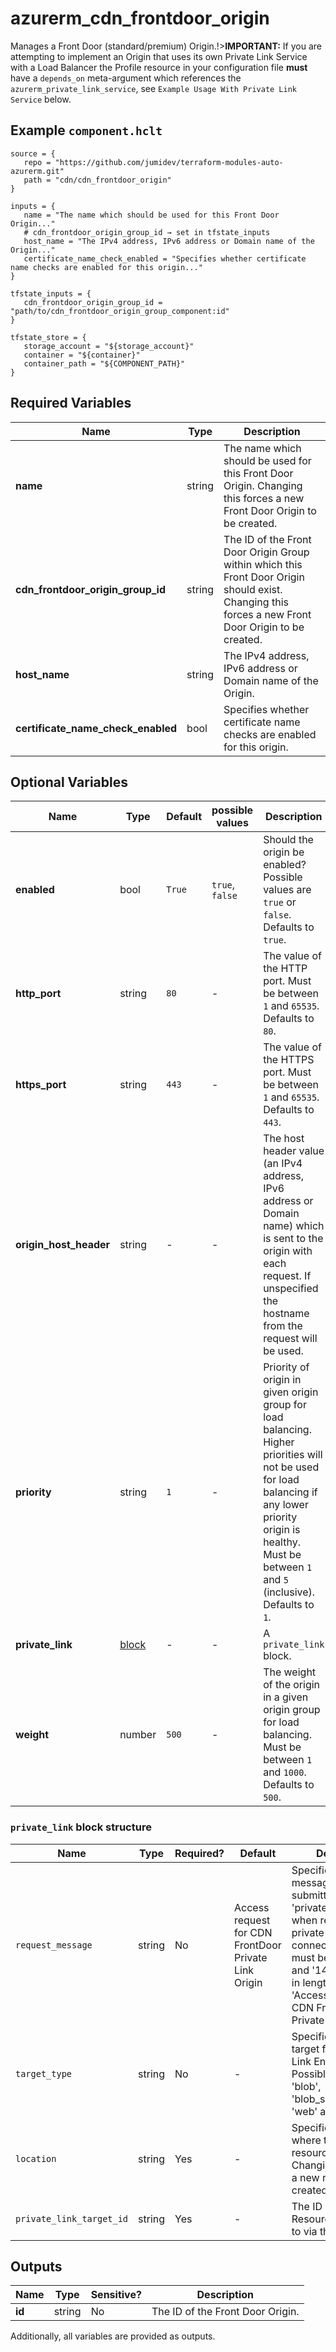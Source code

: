 # azurerm_cdn_frontdoor_origin

Manages a Front Door (standard/premium) Origin.!>**IMPORTANT:** If you are attempting to implement an Origin that uses its own Private Link Service with a Load Balancer the Profile resource in your configuration file **must** have a `depends_on` meta-argument which references the `azurerm_private_link_service`, see `Example Usage With Private Link Service` below.

## Example `component.hclt`

```hcl
source = {
   repo = "https://github.com/jumidev/terraform-modules-auto-azurerm.git"   
   path = "cdn/cdn_frontdoor_origin"   
}

inputs = {
   name = "The name which should be used for this Front Door Origin..."   
   # cdn_frontdoor_origin_group_id → set in tfstate_inputs
   host_name = "The IPv4 address, IPv6 address or Domain name of the Origin..."   
   certificate_name_check_enabled = "Specifies whether certificate name checks are enabled for this origin..."   
}

tfstate_inputs = {
   cdn_frontdoor_origin_group_id = "path/to/cdn_frontdoor_origin_group_component:id"   
}

tfstate_store = {
   storage_account = "${storage_account}"   
   container = "${container}"   
   container_path = "${COMPONENT_PATH}"   
}

```

## Required Variables

| Name | Type |  Description |
| ---- | --------- |  ----------- |
| **name** | string |  The name which should be used for this Front Door Origin. Changing this forces a new Front Door Origin to be created. | 
| **cdn_frontdoor_origin_group_id** | string |  The ID of the Front Door Origin Group within which this Front Door Origin should exist. Changing this forces a new Front Door Origin to be created. | 
| **host_name** | string |  The IPv4 address, IPv6 address or Domain name of the Origin. | 
| **certificate_name_check_enabled** | bool |  Specifies whether certificate name checks are enabled for this origin. | 

## Optional Variables

| Name | Type |  Default  |  possible values |  Description |
| ---- | --------- |  ----------- | ----------- | ----------- |
| **enabled** | bool |  `True`  |  `true`, `false`  |  Should the origin be enabled? Possible values are `true` or `false`. Defaults to `true`. | 
| **http_port** | string |  `80`  |  -  |  The value of the HTTP port. Must be between `1` and `65535`. Defaults to `80`. | 
| **https_port** | string |  `443`  |  -  |  The value of the HTTPS port. Must be between `1` and `65535`. Defaults to `443`. | 
| **origin_host_header** | string |  -  |  -  |  The host header value (an IPv4 address, IPv6 address or Domain name) which is sent to the origin with each request. If unspecified the hostname from the request will be used. | 
| **priority** | string |  `1`  |  -  |  Priority of origin in given origin group for load balancing. Higher priorities will not be used for load balancing if any lower priority origin is healthy. Must be between `1` and `5` (inclusive). Defaults to `1`. | 
| **private_link** | [block](#private_link-block-structure) |  -  |  -  |  A `private_link` block. | 
| **weight** | number |  `500`  |  -  |  The weight of the origin in a given origin group for load balancing. Must be between `1` and `1000`. Defaults to `500`. | 

### `private_link` block structure

| Name | Type | Required? | Default | Description |
| ---- | ---- | --------- | ------- | ----------- |
| `request_message` | string | No | Access request for CDN FrontDoor Private Link Origin | Specifies the request message that will be submitted to the 'private_link_target_id' when requesting the private link endpoint connection. Values must be between '1' and '140' characters in length. Defaults to 'Access request for CDN FrontDoor Private Link Origin'. |
| `target_type` | string | No | - | Specifies the type of target for this Private Link Endpoint. Possible values are 'blob', 'blob_secondary', 'web' and 'sites'. |
| `location` | string | Yes | - | Specifies the location where the Private Link resource should exist. Changing this forces a new resource to be created. |
| `private_link_target_id` | string | Yes | - | The ID of the Azure Resource to connect to via the Private Link. |



## Outputs

| Name | Type | Sensitive? | Description |
| ---- | ---- | --------- | --------- |
| **id** | string | No  | The ID of the Front Door Origin. | 

Additionally, all variables are provided as outputs.

